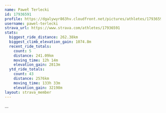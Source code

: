```yaml
---
name: Paweł Terlecki
id: 17936591
profile: https://dgalywyr863hv.cloudfront.net/pictures/athletes/17936591/5577025/4/large.jpg
username: pawel-terlecki
strava_url: https://www.strava.com/athletes/17936591
stats:
  biggest_ride_distance: 262.38km
  biggest_climb_elevation_gain: 1074.8m
  recent_ride_totals:
    count: 5
    distance: 241.09km
    moving_time: 12h 14m
    elevation_gain: 2813m
  ytd_ride_totals:
    count: 43
    distance: 2576km
    moving_time: 133h 33m
    elevation_gain: 32198m
layout: strava_member
--- 
```

...
